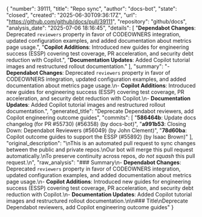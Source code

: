 {
  "number": 39111,
  "title": "Repo sync",
  "author": "docs-bot",
  "state": "closed",
  "created": "2025-06-30T09:36:17Z",
  "url": "https://github.com/github/docs/pull/39111",
  "repository": "github/docs",
  "analysis_date": "2025-07-06 18:16:45",
  "details": [
    "**Dependabot Changes**: Deprecated `reviewers` property in favor of CODEOWNERS integration, updated configuration examples, and added documentation about metrics page usage.",
    "**Copilot Additions**: Introduced new guides for engineering success (ESSP) covering test coverage, PR acceleration, and security debt reduction with Copilot.",
    "**Documentation Updates**: Added Copilot tutorial images and restructured rollout documentation."
  ],
  "summary": "- **Dependabot Changes**: Deprecated `reviewers` property in favor of CODEOWNERS integration, updated configuration examples, and added documentation about metrics page usage.\n- **Copilot Additions**: Introduced new guides for engineering success (ESSP) covering test coverage, PR acceleration, and security debt reduction with Copilot.\n- **Documentation Updates**: Added Copilot tutorial images and restructured rollout documentation.",
  "generated_title": "Deprecate Dependabot reviewers, add Copilot engineering outcome guides",
  "commits": [
    "**586464b**: Update docs changelog (for PR #55730) (#56358) (by docs-bot)",
    "**a991b53**: Closing Down: Dependabot Reviewers (#56049) (by John Clement)",
    "**78d60ba**: Copilot outcome guides to support the ESSP (#55892) (by Isaac Brown)"
  ],
  "original_description": "\nThis is an automated pull request to sync changes between the public and private repos.\nOur bot will merge this pull request automatically.\nTo preserve continuity across repos, _do not squash_ this pull request.\n",
  "raw_analysis": "### Summary\n- **Dependabot Changes**: Deprecated `reviewers` property in favor of CODEOWNERS integration, updated configuration examples, and added documentation about metrics page usage.\n- **Copilot Additions**: Introduced new guides for engineering success (ESSP) covering test coverage, PR acceleration, and security debt reduction with Copilot.\n- **Documentation Updates**: Added Copilot tutorial images and restructured rollout documentation.\n\n### Title\nDeprecate Dependabot reviewers, add Copilot engineering outcome guides"
}